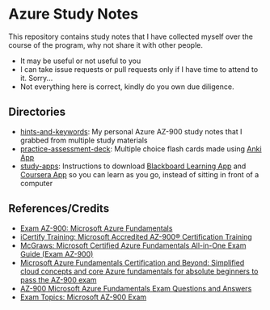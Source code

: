 # Azure Study Notes
This repository contains study notes that I have collected myself over the course of the program, why not share it with other people.
- It may be useful or not useful to you
- I can take issue requests or pull requests only if I have time to attend to it. Sorry...
- Not everything here is correct, kindly do you own due diligence.

## Directories
- [hints-and-keywords](/hints-and-keywords/): My personal Azure AZ-900 study notes that I grabbed from multiple study materials
- [practice-assessment-deck](/practice-assessment-deck/): Multiple choice flash cards made using [Anki App](https://apps.ankiweb.net)
- [study-apps](/study-apps/blackboard-learning.md): Instructions to download [Blackboard Learning App](https://apps.apple.com/ca/app/blackboard-learn/id950424861) and [Coursera App](https://apps.apple.com/us/app/coursera-learn-career-skills/id736535961) so you can learn as you go, instead of sitting in front of a computer

## References/Credits
- [Exam AZ-900: Microsoft Azure Fundamentals](https://learn.microsoft.com/en-us/certifications/exams/az-900/)
- [iCertify Training: Microsoft Accredited AZ-900® Certification Training](https://www.icertifytraining.com/az-900/)
- [McGraws: Microsoft Certified Azure Fundamentals All-in-One Exam Guide (Exam AZ-900)](https://www.mheducation.com/highered/product/microsoft-certified-azure-fundamentals-all-one-exam-guide-exam-az-900-hyman/9781264268368.html)
- [Microsoft Azure Fundamentals Certification and Beyond: Simplified cloud concepts and core Azure fundamentals for absolute beginners to pass the AZ-900 exam](https://a.co/d/eHsuRr5)
- [AZ-900 Microsoft Azure Fundamentals Exam Questions and Answers](https://pupuweb.com/microsoft-azure-fundamentals-az900-actual-exam-question-answer-dumps/)
- [Exam Topics: Microsoft AZ-900 Exam](https://www.examtopics.com/exams/microsoft/az-900/) 
